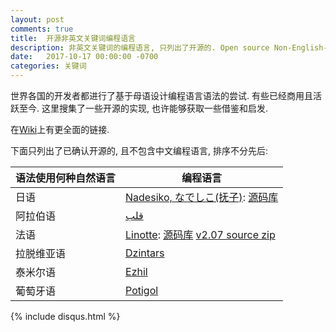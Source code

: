 ```yaml
---
layout: post
comments: true
title:  开源非英文关键词编程语言
description: 非英文关键词的编程语言, 只列出了开源的. Open source Non-English-based programming languages 
date:   2017-10-17 00:00:00 -0700
categories: 关键词
---
```


世界各国的开发者都进行了基于母语设计编程语言语法的尝试. 有些已经商用且活跃至今. 这里搜集了一些开源的实现, 也许能够获取一些借鉴和启发.

在[Wiki](https://en.wikipedia.org/wiki/Non-English-based_programming_languages)上有更全面的链接.

下面只列出了已确认开源的, 且不包含中文编程语言, 排序不分先后:

| 语法使用何种自然语言 | 编程语言 | 
| ------------- | ------------- |
日语 | [Nadesiko, なでしこ(抚子)](https://nadesi.com/): [源码库](https://github.com/kujirahand/nadesiko3) 
阿拉伯语 | [قلب](https://github.com/nasser/---) |
法语 | [Linotte](http://langagelinotte.free.fr/wordpress/): [源码库](https://bitbucket.org/metalm/langagelinotte/) [v2.07 source zip](https://bitbucket.org/metalm/langagelinotte/downloads/Linotte_2.07.00_source.zip)
拉脱维亚语 | [Dzintars](https://github.com/dzintars-valoda/dzintars)
泰米尔语 | [Ezhil](https://sourceforge.net/p/ezhillang/code/ci/master/tree/)
葡萄牙语 | [Potigol](https://github.com/potigol/Potigol)

{% include disqus.html %}